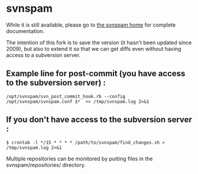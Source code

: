 svnspam
=======

While it is still available, please go to
[the svnspam home](http://code.google.com/p/svnspam/) for complete documentation.

The intention of this fork is to save the version (it hasn't been updated since 2009), but also
to extend it so that we can get diffs even without having access to a subversion server.

Example line for post-commit (you have access to the subversion server) :
-------------------------------------------------------------------------
`
/opt/svnspam/svn_post_commit_hook.rb --config /opt/svnspam/svnspam.conf $*  >> /tmp/svnspam.log 2>&1
`

If you don't have access to the subversion server :
---------------------------------------------------
`
$ crontab -l
*/15 * * * * /path/to/svnspam/find_changes.sh > /tmp/svnspam.log 2>&1
`

Multiple repositories can be monitored by putting files in the svnspam/repositories/ directory.

